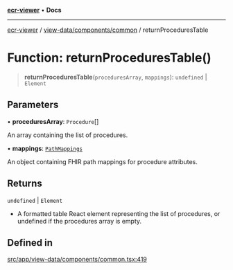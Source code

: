 [**ecr-viewer**](../../../../README.md) • **Docs**

***

[ecr-viewer](../../../../README.md) / [view-data/components/common](../README.md) / returnProceduresTable

# Function: returnProceduresTable()

> **returnProceduresTable**(`proceduresArray`, `mappings`): `undefined` \| `Element`

## Parameters

• **proceduresArray**: `Procedure`[]

An array containing the list of procedures.

• **mappings**: [`PathMappings`](../../../../utils/interfaces/PathMappings.md)

An object containing FHIR path mappings for procedure attributes.

## Returns

`undefined` \| `Element`

- A formatted table React element representing the list of procedures, or undefined if the procedures array is empty.

## Defined in

[src/app/view-data/components/common.tsx:419](https://github.com/CDCgov/phdi/blob/fa63a85e5b4651bdfc0d25ecc23a67e11fbcba18/containers/ecr-viewer/src/app/view-data/components/common.tsx#L419)
